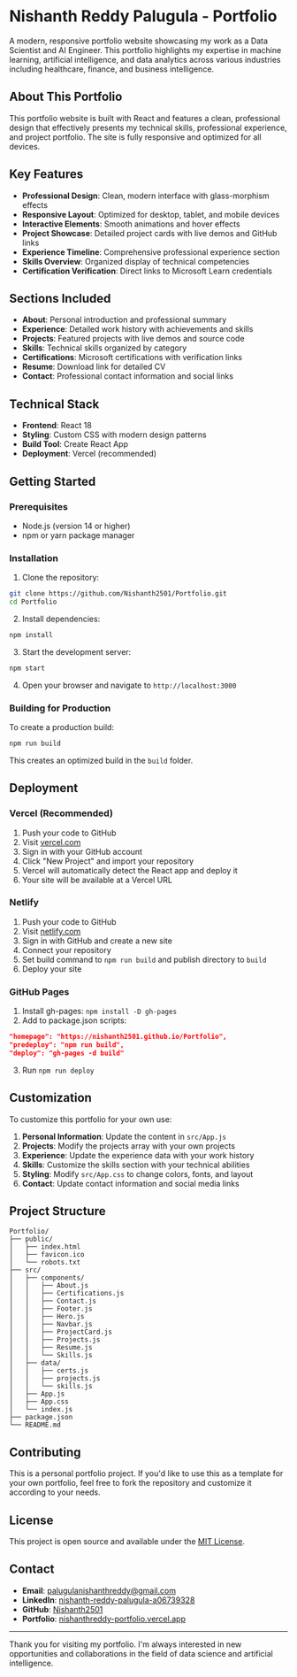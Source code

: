 # Nishanth Reddy Palugula - Portfolio

A modern, responsive portfolio website showcasing my work as a Data Scientist and AI Engineer. This portfolio highlights my expertise in machine learning, artificial intelligence, and data analytics across various industries including healthcare, finance, and business intelligence.

## About This Portfolio

This portfolio website is built with React and features a clean, professional design that effectively presents my technical skills, professional experience, and project portfolio. The site is fully responsive and optimized for all devices.

## Key Features

- **Professional Design**: Clean, modern interface with glass-morphism effects
- **Responsive Layout**: Optimized for desktop, tablet, and mobile devices
- **Interactive Elements**: Smooth animations and hover effects
- **Project Showcase**: Detailed project cards with live demos and GitHub links
- **Experience Timeline**: Comprehensive professional experience section
- **Skills Overview**: Organized display of technical competencies
- **Certification Verification**: Direct links to Microsoft Learn credentials

## Sections Included

- **About**: Personal introduction and professional summary
- **Experience**: Detailed work history with achievements and skills
- **Projects**: Featured projects with live demos and source code
- **Skills**: Technical skills organized by category
- **Certifications**: Microsoft certifications with verification links
- **Resume**: Download link for detailed CV
- **Contact**: Professional contact information and social links

## Technical Stack

- **Frontend**: React 18
- **Styling**: Custom CSS with modern design patterns
- **Build Tool**: Create React App
- **Deployment**: Vercel (recommended)

## Getting Started

### Prerequisites

- Node.js (version 14 or higher)
- npm or yarn package manager

### Installation

1. Clone the repository:
```bash
git clone https://github.com/Nishanth2501/Portfolio.git
cd Portfolio
```

2. Install dependencies:
```bash
npm install
```

3. Start the development server:
```bash
npm start
```

4. Open your browser and navigate to `http://localhost:3000`

### Building for Production

To create a production build:

```bash
npm run build
```

This creates an optimized build in the `build` folder.

## Deployment

### Vercel (Recommended)

1. Push your code to GitHub
2. Visit [vercel.com](https://vercel.com)
3. Sign in with your GitHub account
4. Click "New Project" and import your repository
5. Vercel will automatically detect the React app and deploy it
6. Your site will be available at a Vercel URL

### Netlify

1. Push your code to GitHub
2. Visit [netlify.com](https://netlify.com)
3. Sign in with GitHub and create a new site
4. Connect your repository
5. Set build command to `npm run build` and publish directory to `build`
6. Deploy your site

### GitHub Pages

1. Install gh-pages: `npm install -D gh-pages`
2. Add to package.json scripts:
```json
"homepage": "https://nishanth2501.github.io/Portfolio",
"predeploy": "npm run build",
"deploy": "gh-pages -d build"
```
3. Run `npm run deploy`

## Customization

To customize this portfolio for your own use:

1. **Personal Information**: Update the content in `src/App.js`
2. **Projects**: Modify the projects array with your own projects
3. **Experience**: Update the experience data with your work history
4. **Skills**: Customize the skills section with your technical abilities
5. **Styling**: Modify `src/App.css` to change colors, fonts, and layout
6. **Contact**: Update contact information and social media links

## Project Structure

```
Portfolio/
├── public/
│   ├── index.html
│   ├── favicon.ico
│   └── robots.txt
├── src/
│   ├── components/
│   │   ├── About.js
│   │   ├── Certifications.js
│   │   ├── Contact.js
│   │   ├── Footer.js
│   │   ├── Hero.js
│   │   ├── Navbar.js
│   │   ├── ProjectCard.js
│   │   ├── Projects.js
│   │   ├── Resume.js
│   │   └── Skills.js
│   ├── data/
│   │   ├── certs.js
│   │   ├── projects.js
│   │   └── skills.js
│   ├── App.js
│   ├── App.css
│   └── index.js
├── package.json
└── README.md
```

## Contributing

This is a personal portfolio project. If you'd like to use this as a template for your own portfolio, feel free to fork the repository and customize it according to your needs.

## License

This project is open source and available under the [MIT License](LICENSE).

## Contact

- **Email**: palugulanishanthreddy@gmail.com
- **LinkedIn**: [nishanth-reddy-palugula-a06739328](https://linkedin.com/in/nishanth-reddy-palugula-a06739328)
- **GitHub**: [Nishanth2501](https://github.com/Nishanth2501)
- **Portfolio**: [nishanthreddy-portfolio.vercel.app](https://nishanthreddy-portfolio.vercel.app)

---

Thank you for visiting my portfolio. I'm always interested in new opportunities and collaborations in the field of data science and artificial intelligence.
